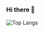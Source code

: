 ### Hi there 👋


![Top Langs](https://github-readme-stats.vercel.app/api/top-langs/?username=apric0ts&size_weight=.75&count_weight=3&layout=donut&theme=synthwave)

<!--
**apric0ts/apric0ts** is a ✨ _special_ ✨ repository because its `README.md` (this file) appears on your GitHub profile.
![Austin's GitHub stats](https://github-readme-stats.vercel.app/api?username=apric0ts&show_icons=true&theme=synthwave)
Here are some ideas to get you started:

- 🔭 I’m currently working on ...
- 🌱 I’m currently learning ...
- 👯 I’m looking to collaborate on ...
- 🤔 I’m looking for help with ...
- 💬 Ask me about ...
- 📫 How to reach me: ...
- 😄 Pronouns: ...
- ⚡ Fun fact: ...
-->
